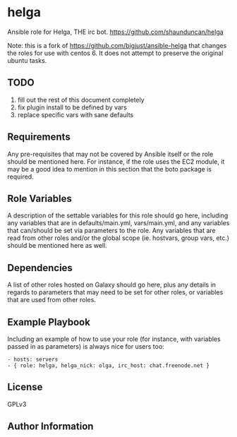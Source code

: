 helga
=====

Ansible role for Helga, THE irc bot. https://github.com/shaunduncan/helga

Note: this is a fork of https://github.com/bigjust/ansible-helga that changes
the roles for use with centos 6. It does not attempt to preserve the original
ubuntu tasks.

TODO
----

1. fill out the rest of this document completely
2. fix plugin install to be defined by vars
3. replace specific vars with sane defaults

Requirements
------------

Any pre-requisites that may not be covered by Ansible itself or the role should be mentioned here. For instance, if the role uses the EC2 module, it may be a good idea to mention in this section that the boto package is required.

Role Variables
--------------

A description of the settable variables for this role should go here, including any variables that are in defaults/main.yml, vars/main.yml, and any variables that can/should be set via parameters to the role. Any variables that are read from other roles and/or the global scope (ie. hostvars, group vars, etc.) should be mentioned here as well.

Dependencies
------------

A list of other roles hosted on Galaxy should go here, plus any details in regards to parameters that may need to be set for other roles, or variables that are used from other roles.

Example Playbook
-------------------------

Including an example of how to use your role (for instance, with variables passed in as parameters) is always nice for users too:

    - hosts: servers
    - { role: helga, helga_nick: olga, irc_host: chat.freenode.net }

License
-------

GPLv3

Author Information
------------------
